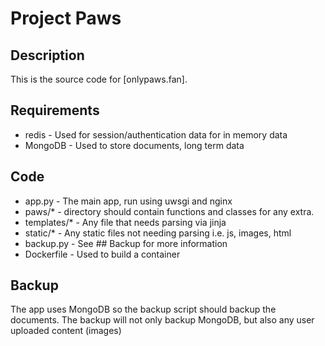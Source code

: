 # Project Paws

## Description

This is the source code for [onlypaws.fan].

## Requirements

- redis - Used for session/authentication data for in memory data
- MongoDB - Used to store documents, long term data

## Code

- app.py - The main app, run using uwsgi and nginx
- paws/* - directory should contain functions and classes for any extra.
- templates/* - Any file that needs parsing via jinja
- static/* - Any static files not needing parsing i.e. js, images, html
- backup.py - See ## Backup for more information
- Dockerfile - Used to build a container

## Backup

The app uses MongoDB so the backup script should backup the documents.
The backup will not only backup MongoDB, but also any user uploaded
content (images)
